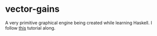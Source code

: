 # vector-gains

A very primitive graphical engine being created while learning Haskell. I follow [this](https://gamedevelopment.tutsplus.com/series/lets-build-a-3d-graphics-software-engine--gamedev-12718) tutorial along.
